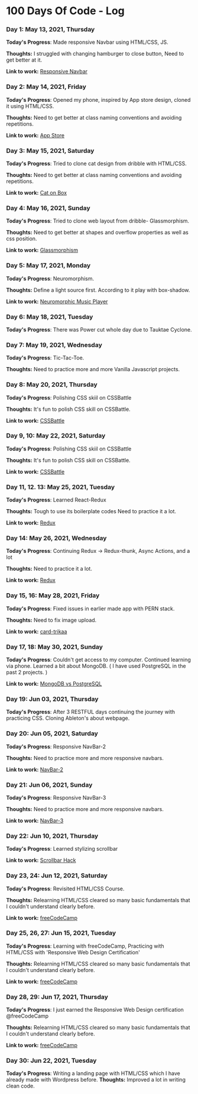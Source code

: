# 100 Days Of Code - Log

### Day 1: May 13, 2021, Thursday

**Today's Progress**: Made responsive Navbar using HTML/CSS, JS.

**Thoughts:** I struggled with changing hamburger to close button, Need to get better at it.

**Link to work:** [Responsive Navbar](https://codepen.io/13prashant/pen/MWpKxvw)

### Day 2: May 14, 2021, Friday

**Today's Progress**: Opened my phone, inspired by App store design, cloned it using HTML/CSS.

**Thoughts:** Need to get better at class naming conventions and avoiding repetitions.

**Link to work:** [App Store](https://codepen.io/13prashant/pen/qBrZPeZ)

### Day 3: May 15, 2021, Saturday

**Today's Progress**: Tried to clone cat design from dribble with HTML/CSS.

**Thoughts:** Need to get better at class naming conventions and avoiding repetitions.

**Link to work:** [Cat on Box](https://codepen.io/13prashant/pen/LYWNKKO)

### Day 4: May 16, 2021, Sunday

**Today's Progress**: Tried to clone web layout from dribble- Glassmorphism.

**Thoughts:** Need to get better at shapes and overflow properties as well as css position.

**Link to work:** [Glassmorphism](https://codepen.io/13prashant/pen/JjWKvEO)

### Day 5: May 17, 2021, Monday

**Today's Progress**: Neuromorphism.

**Thoughts:** Define a light source first. According to it play with box-shadow.

**Link to work:** [Neuromorphic Music Player](https://codepen.io/13prashant/pen/PopzvRz)

### Day 6: May 18, 2021, Tuesday

**Today's Progress**: There was Power cut whole day due to Tauktae Cyclone.

### Day 7: May 19, 2021, Wednesday

**Today's Progress**: Tic-Tac-Toe.

**Thoughts:** Need to practice more and more Vanilla Javascript projects.

### Day 8: May 20, 2021, Thursday

**Today's Progress**: Polishing CSS skiil on CSSBattle

**Thoughts:** It's fun to polish CSS skill on CSSBattle.

**Link to work:** [CSSBattle](https://cssbattle.dev/player/prashaant)

### Day 9, 10: May 22, 2021, Saturday

**Today's Progress**: Polishing CSS skiil on CSSBattle

**Thoughts:** It's fun to polish CSS skill on CSSBattle.

**Link to work:** [CSSBattle](https://cssbattle.dev/player/prashaant)

### Day 11, 12. 13: May 25, 2021, Tuesday

**Today's Progress**: Learned React-Redux

**Thoughts:** Tough to use its boilerplate codes Need to practice it a lot.

**Link to work:** [Redux](https://github.com/13prashant/robofriends)

### Day 14: May 26, 2021, Wednesday

**Today's Progress**: Continuing Redux -> Redux-thunk, Async Actions, and a lot

**Thoughts:** Need to practice it a lot.

**Link to work:** [Redux](https://github.com/13prashant/robofriends)

### Day 15, 16: May 28, 2021, Friday

**Today's Progress**: Fixed issues in earlier made app with PERN stack.

**Thoughts:** Need to fix image upload.

**Link to work:** [card-trikaa](https://card-trikaa.herokuapp.com/)

### Day 17, 18: May 30, 2021, Sunday

**Today's Progress**: Couldn't get access to my computer. Continued learning via phone. Learned a bit about MongoDB. ( I have used PostgreSQL in the past 2 projects. )

**Link to work:** [MongoDB vs PostgreSQL](https://www.mongodb.com/compare/mongodb-postgresql)

### Day 19: Jun 03, 2021, Thursday

**Today's Progress**: After 3 RESTFUL days continuing the journey with practicing CSS. Cloning Ableton's about webpage.

### Day 20: Jun 05, 2021, Saturday

**Today's Progress**: Responsive NavBar-2

**Thoughts:** Need to practice more and more responsive navbars.

**Link to work:** [NavBar-2](https://codepen.io/13prashant/pen/WNpJOYE)

### Day 21: Jun 06, 2021, Sunday

**Today's Progress**: Responsive NavBar-3

**Thoughts:** Need to practice more and more responsive navbars.

**Link to work:** [NavBar-3](https://codepen.io/13prashant/pen/mdWLooe)

### Day 22: Jun 10, 2021, Thursday

**Today's Progress**: Learned stylizing scrollbar

**Link to work:** [Scrollbar Hack](https://codepen.io/13prashant/pen/YzZOLZb?editors=1100)

### Day 23, 24: Jun 12, 2021, Saturday

**Today's Progress**: Revisited HTML/CSS Course.

**Thoughts:** Relearning HTML/CSS cleared so many basic fundamentals that I couldn't understand clearly before.

**Link to work:** [freeCodeCamp](https://www.freecodecamp.org/learn/responsive-web-design/#applied-visual-design)

### Day 25, 26, 27: Jun 15, 2021, Tuesday

**Today's Progress**: Learning with freeCodeCamp, Practicing with HTML/CSS with 'Responsive Web Design Certification'

**Thoughts:** Relearning HTML/CSS cleared so many basic fundamentals that I couldn't understand clearly before.

**Link to work:** [freeCodeCamp](https://www.freecodecamp.org/learn/responsive-web-design/)

### Day 28, 29: Jun 17, 2021, Thursday

**Today's Progress**: I just earned the Responsive Web Design certification @freeCodeCamp

**Thoughts:** Relearning HTML/CSS cleared so many basic fundamentals that I couldn't understand clearly before.

**Link to work:** [freeCodeCamp](https://www.freecodecamp.org/certification/13prashant/responsive-web-design)

### Day 30: Jun 22, 2021, Tuesday

**Today's Progress**: Writing a landing page with HTML/CSS which I have already made with Wordpress before.
**Thoughts:** Improved a lot in writing clean code.




